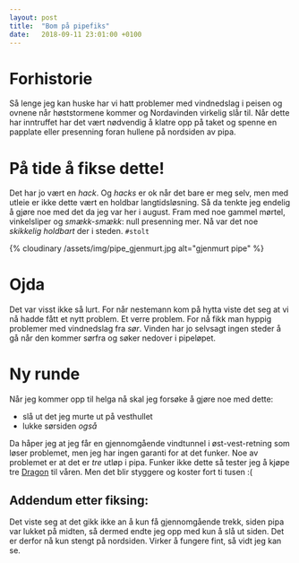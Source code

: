 ```yaml
---
layout: post
title:  "Bom på pipefiks"
date:   2018-09-11 23:01:00 +0100
---
```


# Forhistorie
Så lenge jeg kan huske har vi hatt problemer med vindnedslag i peisen
og ovnene når høststormene kommer og Nordavinden virkelig slår til.
Når dette har inntruffet har det vært nødvendig å klatre opp på
taket og spenne en papplate eller presenning foran hullene på 
nordsiden av pipa.

# På tide å fikse dette!
Det har jo vært en _hack_. Og _hacks_ er ok når det bare er meg selv,
men med utleie er ikke dette vært en holdbar langtidsløsning. Så da
tenkte jeg endelig å gjøre noe med det da jeg var her i august. Fram
med noe gammel mørtel, vinkelsliper og _smækk-smækk_: null presenning
mer. Nå var det noe _skikkelig holdbart_ der i steden. <code>#stolt</code>

{% cloudinary /assets/img/pipe_gjenmurt.jpg alt="gjenmurt pipe" %}

# Ojda
Det var visst ikke så lurt. For når nestemann kom på hytta viste det
seg at vi nå hadde fått et nytt problem. Et verre problem. For nå 
fikk man hyppig problemer med vindnedslag fra _sør_. Vinden har jo 
selvsagt ingen steder å gå når den kommer sørfra og søker nedover
i pipeløpet. 

# Ny runde
Når jeg kommer opp til helga nå skal jeg forsøke å gjøre noe med dette:

- slå ut det jeg murte ut på vesthullet
- lukke sørsiden _også_

Da håper jeg at jeg får en gjennomgående vindtunnel i øst-vest-retning som løser 
problemet, men jeg har ingen garanti for at det funker. Noe av
problemet er at det er _tre_ utløp i pipa. Funker ikke dette
så tester jeg å kjøpe tre [Dragon](https://www.pipehatt.com/products/dragon-selvjusterende-pipehatt-200mm) til våren. Men det blir styggere
og koster fort ti tusen :(

## Addendum etter fiksing:
Det viste seg at det gikk ikke an å kun få gjennomgående trekk, siden pipa var lukket på midten, 
så dermed endte jeg opp med kun å slå ut siden. Det er derfor nå kun stengt på
nordsiden. Virker å fungere fint, så vidt jeg kan se.

